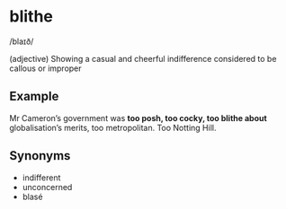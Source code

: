 # blithe

/blaɪð/

(adjective) Showing a casual and cheerful indifference considered to be callous or improper

## Example

Mr Cameron’s government was **too posh, too cocky, too blithe about** globalisation’s merits, too metropolitan. Too Notting Hill.

## Synonyms

+ indifferent
+ unconcerned
+ blasé
